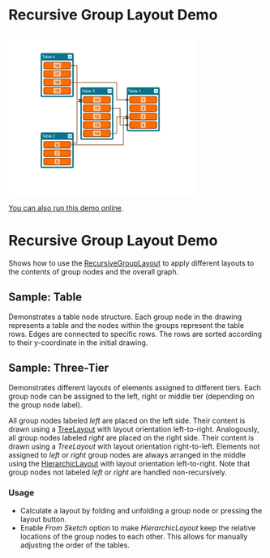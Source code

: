 # Recursive Group Layout Demo

<img src="../../resources/image/recursivegroup.png" alt="demo-thumbnail" height="320"/>

[You can also run this demo online](https://live.yworks.com/demos/layout/recursivegroup/index.html).

# Recursive Group Layout Demo

Shows how to use the [RecursiveGroupLayout](https://docs.yworks.com/yfileshtml/#/api/RecursiveGroupLayout) to apply different layouts to the contents of group nodes and the overall graph.

## Sample: Table

Demonstrates a table node structure. Each group node in the drawing represents a table and the nodes within the groups represent the table rows. Edges are connected to specific rows. The rows are sorted according to their y-coordinate in the initial drawing.

## Sample: Three-Tier

Demonstrates different layouts of elements assigned to different tiers. Each group node can be assigned to the left, right or middle tier (depending on the group node label).

All group nodes labeled _left_ are placed on the left side. Their content is drawn using a [TreeLayout](https://docs.yworks.com/yfileshtml/#/api/TreeLayout) with layout orientation left-to-right. Analogously, all group nodes labeled _right_ are placed on the right side. Their content is drawn using a _TreeLayout_ with layout orientation right-to-left. Elements not assigned to _left_ or _right_ group nodes are always arranged in the middle using the [HierarchicLayout](https://docs.yworks.com/yfileshtml/#/api/HierarchicLayout) with layout orientation left-to-right. Note that group nodes not labeled _left_ or _right_ are handled non-recursively.

### Usage

- Calculate a layout by folding and unfolding a group node or pressing the layout button.
- Enable _From Sketch_ option to make _HierarchicLayout_ keep the relative locations of the group nodes to each other. This allows for manually adjusting the order of the tables.
